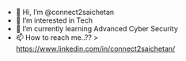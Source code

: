 - 👋 Hi, I’m @connect2saichetan
- 👀 I’m interested in Tech
- 🌱 I’m currently learning Advanced Cyber Security
- 📫 How to reach me..?? > https://www.linkedin.com/in/connect2saichetan/
<!---
connect2saichetan/connect2saichetan is a ✨ special ✨ repository because its `README.md` (this file) appears on your GitHub profile.
You can click the Preview link to take a look at your changes.
--->
